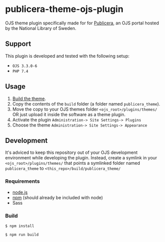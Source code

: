 # publicera-theme-ojs-plugin
OJS theme plugin specifically made for for [Publicera](https://publicera.kb.se), an OJS portal hosted by the National Library of Sweden.

## Support

This plugin is developed and tested with the following setup:
* `OJS 3.3.0-6`
* `PHP 7.4`

## Usage

1. [Build the theme](#Build).
2. Copy the contents of the `build` folder (a folder named `publicera_theme`).
3. Move the copy to your OJS themes folder `<ojs_root>/plugins/themes/` OR just upload it inside the software as a theme plugin.
4. Activate the plugin `Administration-> Site Settings-> Plugins`
5. Choose the theme `Administration-> Site Settings-> Appearance`

## Development

It's adviced to keep this repository out of your OJS development environment while developing the plugin. Instead, create a symlink in your `<ojs_root>/plugins/themes/` that points a symlinked folder named `publicera_theme` to `<this_repo>/build/publicera_theme/`

### Requirements 
* [node.js](http://nodejs.org/)
* [npm](https://www.npmjs.com/get-npm) (should already be included with node)
* Sass

### Build

````
$ npm install
````

````
$ npm run build
````